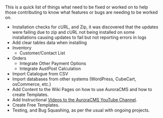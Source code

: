 This is a quick list of things what need to be fixed or worked on to help those contributing to know what features or bugs are needing to be worked on.

- Installation checks for cURL, and Zip, it was discovered that the updates were failing due to zip and cURL not being installed on some installations causing updates to fail but not reporting errors in logs
- Add clear tables data when installing
- Inventory
  - Customer/Contact List
- Orders
  - Integrate Other Payment Options
  - Integrate AustPost Calculation
- Import Catalogue from CSV
- Import databases from other systems (WordPress, CubeCart, osCommerce, etc.)
- Add Content to the Wiki Pages on how to use AuroraCMS and how to create Templates.
- Add Instructional [Videos to the AuroraCMS YouTube Channel](https://www.youtube.com/channel/UC9vFbrBKmnSgf8TNUBvDX2Q).
- Create Free Templates.
- Testing, and Bug Squashing, as per the usual with ongoing projects.
